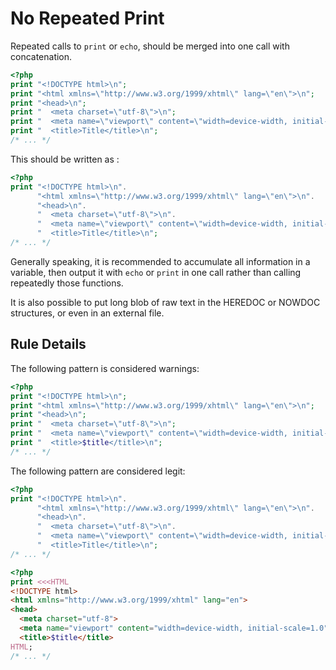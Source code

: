 <!-- Performances -->
# No Repeated Print

Repeated calls to `print` or `echo`, should be merged into one call with concatenation. 

```php
<?php
print "<!DOCTYPE html>\n";
print "<html xmlns=\"http://www.w3.org/1999/xhtml\" lang=\"en\">\n";
print "<head>\n";
print "  <meta charset=\"utf-8\">\n";
print "  <meta name=\"viewport\" content=\"width=device-width, initial-scale=1.0\"> \n";
print "  <title>Title</title>\n";
/* ... */

```


This should be written as : 

```php
<?php
print "<!DOCTYPE html>\n".
      "<html xmlns=\"http://www.w3.org/1999/xhtml\" lang=\"en\">\n".
      "<head>\n".
      "  <meta charset=\"utf-8\">\n".
      "  <meta name=\"viewport\" content=\"width=device-width, initial-scale=1.0\"> \n".
      "  <title>Title</title>\n";
/* ... */

```


Generally speaking, it is recommended to accumulate all information in a variable, then output it with `echo` or `print` in one call rather than calling repeatedly those functions. 

It is also possible to put long blob of raw text in the HEREDOC or NOWDOC structures, or even in an external file. 

## Rule Details

The following pattern is considered warnings:

```php
<?php
print "<!DOCTYPE html>\n";
print "<html xmlns=\"http://www.w3.org/1999/xhtml\" lang=\"en\">\n";
print "<head>\n";
print "  <meta charset=\"utf-8\">\n";
print "  <meta name=\"viewport\" content=\"width=device-width, initial-scale=1.0\"> \n";
print "  <title>$title</title>\n";
/* ... */

```

The following pattern are considered legit:

```php
<?php
print "<!DOCTYPE html>\n".
      "<html xmlns=\"http://www.w3.org/1999/xhtml\" lang=\"en\">\n".
      "<head>\n".
      "  <meta charset=\"utf-8\">\n".
      "  <meta name=\"viewport\" content=\"width=device-width, initial-scale=1.0\"> \n".
      "  <title>Title</title>\n";
/* ... */

```


```php
<?php
print <<<HTML
<!DOCTYPE html>
<html xmlns="http://www.w3.org/1999/xhtml" lang="en">
<head>
  <meta charset="utf-8">
  <meta name="viewport" content="width=device-width, initial-scale=1.0">
  <title>$title</title>
HTML;
/* ... */

```

